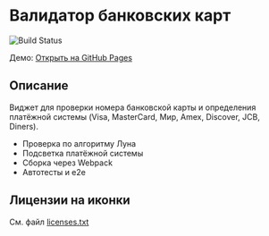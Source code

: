 # Валидатор банковских карт

![Build Status](https://github.com/RomanKarsunkinWebPS2005/cardvalidator/actions/workflows/gh-pages.yml/badge.svg)

Демо: [Открыть на GitHub Pages](https://RomanKarsunkinWebPS2005.github.io/cardvalidator/)

## Описание

Виджет для проверки номера банковской карты и определения платёжной системы (Visa, MasterCard, Мир, Amex, Discover, JCB, Diners).

- Проверка по алгоритму Луна
- Подсветка платёжной системы
- Сборка через Webpack
- Автотесты и e2e

## Лицензии на иконки
См. файл [licenses.txt](./licenses.txt)
